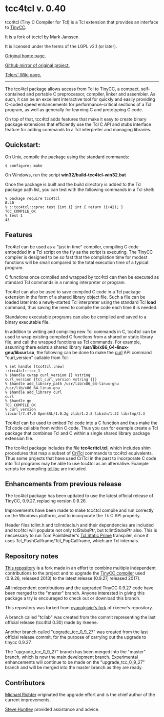 tcc4tcl v. 0.40
===============

tcc4tcl (Tiny C Compiler for Tcl) is a Tcl extension that provides an interface 
to [TinyCC](https://repo.or.cz/w/tinycc.git).

It is a fork of tcctcl by Mark Janssen.

It is licensed under the terms of the LGPL v2.1 (or later).

[Original home page.](https://chiselapp.com/user/rkeene/repository/tcc4tcl/home)

[Github mirror of original project.](https://github.com/rkeene/tcc4tcl)

[Tclers' Wiki page.](https://wiki.tcl-lang.org/page/tcc4tcl)

------------------------------

The tcc4tcl package allows access from Tcl to TinyCC, a compact, self-contained 
and portable C preprocessor, compiler, linker and assembler.  As such, it can be
an excellent interactive tool for quickly and easily providing C-coded speed 
enhancements for performance-critical sections of a Tcl program, as well as 
generally for learning C and prototyping C code.

On top of that, tcc4tcl adds features that make it easy to create binary package
extensions that efficiently use the Tcl C API and stubs interface feature for
adding commands to a Tcl interpreter and managing libraries.

## Quickstart:

On Unix, compile the package using the standard commands:

    $ configure; make
    
On Windows, run the script **win32/build-tcc4tcl-win32.bat**

Once the package is built and the build directory is added to the Tcl package 
path list, you can test with the following commands in a Tcl shell:

    % package require tcc4tcl
    0.40
    % ::tcc4tcl::cproc test {int i} int { return (i+42); }
    TCC_COMPILE_OK
    % test 1
    43

## Features

Tcc4tcl can be used as a "just in time" compiler, compiling C code embedded in 
a Tcl script on the fly as the script is executing.  The TinyCC compiler is 
designed to be so fast that the compilation time for modest functions will be 
small compared to the total execution time of a typical program.

C functions once compiled and wrapped by tcc4tcl can then be executed as 
standard Tcl commands in a running interpreter or program.

Tcc4tcl can also be used to save compiled C code in a Tcl package extension in 
the form of a shared library object file.  Such a file can be loaded later into 
a newly-started Tcl interpreter using the standard Tcl **load** command, thus 
saving the need to compile the code each time it is needed.

Standalone executable programs can also be compiled and saved to a binary 
executable file.

In addition to writing and compiling new Tcl commands in C, tcc4tcl can be used 
to wrap existing compiled C functions from a shared or static library file, and 
call the wrapped functions as Tcl commands.  For example, assuming there exists 
a shared library **/usr/lib/x86_64-linux-gnu/libcurl.so**, the following can be 
done to make the [curl](https://curl.se/) API command "curl_version" callable 
from Tcl:

    % set handle [tcc4tcl::new]
    ::tcc4tcl::tcc_1
    % $handle cwrap curl_version {} vstring
    curl_version {tcl_curl_version vstring {}}
    % $handle add_library_path /usr/lib/x86_64-linux-gnu
    /usr/lib/x86_64-linux-gnu
    % $handle add_library curl
    curl
    % $handle go
    TCC_COMPILE_OK
    % curl_version
    libcurl/7.47.0 OpenSSL/1.0.2g zlib/1.2.8 libidn/1.32 librtmp/2.3
    
Tcc4tcl can be used to embed Tcl code into a C function and thus make the Tcl 
code callable from within C code.  Thus you can for example create a Tcl 
package that combines Tcl and C within a single shared library package 
extension file.

The tcc4tcl package includes the file **tcc4critcl.tcl**, which includes shim 
procedures that map a subset of 
[CriTcl](https://github.com/andreas-kupries/critcl) commands to tcc4tcl 
equivalents.  Thus some projects that have used CriTcl in the past to 
incorporate C code into Tcl programs may be able to use tcc4tcl as an 
alternative.  Example scripts for compiling 
[tcllibc](https://wiki.tcl-lang.org/page/tcllibc) are included.

## Enhancements from previous release

The tcc4tcl package has been updated to use the latest official release of 
TinyCC, 0.9.27, replacing version 0.9.26.

Improvements have been made to make tcc4tcl compile and run correctly on the 
Windows platform, and to incorporate the Tk C API properly.

Header files tclInt.h and tclIntdecls.h and their dependencies are included and 
tcc4tcl will populate not only tclStubsPtr, but tclIntStubsPtr also.  This is
neccessary to run Tom Pointdexter's
[Tcl Static Prime](https://github.com/tpoindex/tsp) transpiler, since it uses 
Tcl_PushCallframe/Tcl_PopCallframe, which are Tcl internals.


## Repository notes

[This repository](https://github.com/tcllab/tcc4tcl) is a fork made in an effort
to combine multiple independent contributions to the project and to upgrade the
[TinyCC compiler](https://github.com/TinyCC/tinycc) used (0.9.26, released 2013)
to the latest release (0.9.27, released 2017).

All independent contributions and the upgraded TinyCC 0.9.27 code have been 
merged to the "master" branch.  Anyone interested in giving this package a try 
is encouraged to check out or download this branch.

This repository was forked from [cyanolgivie's
fork](https://github.com/cyanogilvie/tcc4tcl) of rkeene's repository.

A branch called "tcllab" was created from the commit representing the last 
official release (tcc4tcl 0.30) made by rkeene.

Another branch called "upgrade_tcc_0_9_27" was created from the last official 
release commit, for the purpose of carrying out the upgrade to tinycc 0.9.27.

The "upgrade_tcc_0_9_27" branch has been merged into the "master" branch, which 
is now the main development branch.  Experimental enhancements will continue to 
be made on the "upgrade_tcc_0_9_27" branch and will be merged into the master 
branch as they are ready.

## Contributors

[Michael Richter](https://github.com/MichaelMiR01) originated the upgrade 
effort and is the chief author of the current improvements.

[Steve Huntley](https://wiki.tcl-lang.org/page/Steve+Huntley) provided 
assistance and advice.
